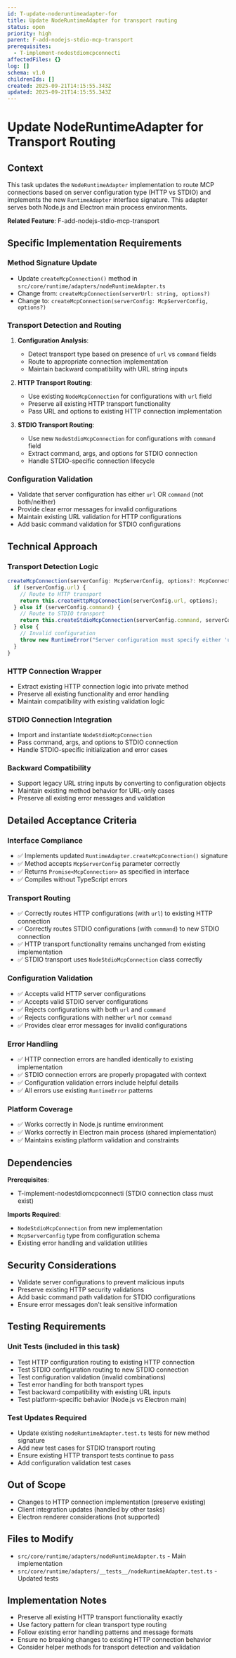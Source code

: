 ```yaml
---
id: T-update-noderuntimeadapter-for
title: Update NodeRuntimeAdapter for transport routing
status: open
priority: high
parent: F-add-nodejs-stdio-mcp-transport
prerequisites:
  - T-implement-nodestdiomcpconnecti
affectedFiles: {}
log: []
schema: v1.0
childrenIds: []
created: 2025-09-21T14:15:55.343Z
updated: 2025-09-21T14:15:55.343Z
---
```


# Update NodeRuntimeAdapter for Transport Routing

## Context

This task updates the `NodeRuntimeAdapter` implementation to route MCP connections based on server configuration type (HTTP vs STDIO) and implements the new `RuntimeAdapter` interface signature. This adapter serves both Node.js and Electron main process environments.

**Related Feature**: F-add-nodejs-stdio-mcp-transport

## Specific Implementation Requirements

### Method Signature Update

- Update `createMcpConnection()` method in `src/core/runtime/adapters/nodeRuntimeAdapter.ts`
- Change from: `createMcpConnection(serverUrl: string, options?)`
- Change to: `createMcpConnection(serverConfig: McpServerConfig, options?)`

### Transport Detection and Routing

1. **Configuration Analysis**:
   - Detect transport type based on presence of `url` vs `command` fields
   - Route to appropriate connection implementation
   - Maintain backward compatibility with URL string inputs

2. **HTTP Transport Routing**:
   - Use existing `NodeMcpConnection` for configurations with `url` field
   - Preserve all existing HTTP transport functionality
   - Pass URL and options to existing HTTP connection implementation

3. **STDIO Transport Routing**:
   - Use new `NodeStdioMcpConnection` for configurations with `command` field
   - Extract command, args, and options for STDIO connection
   - Handle STDIO-specific connection lifecycle

### Configuration Validation

- Validate that server configuration has either `url` OR `command` (not both/neither)
- Provide clear error messages for invalid configurations
- Maintain existing URL validation for HTTP configurations
- Add basic command validation for STDIO configurations

## Technical Approach

### Transport Detection Logic

```typescript
createMcpConnection(serverConfig: McpServerConfig, options?: McpConnectionOptions) {
  if (serverConfig.url) {
    // Route to HTTP transport
    return this.createHttpMcpConnection(serverConfig.url, options);
  } else if (serverConfig.command) {
    // Route to STDIO transport
    return this.createStdioMcpConnection(serverConfig.command, serverConfig.args, options);
  } else {
    // Invalid configuration
    throw new RuntimeError("Server configuration must specify either 'url' or 'command'");
  }
}
```

### HTTP Connection Wrapper

- Extract existing HTTP connection logic into private method
- Preserve all existing functionality and error handling
- Maintain compatibility with existing validation logic

### STDIO Connection Integration

- Import and instantiate `NodeStdioMcpConnection`
- Pass command, args, and options to STDIO connection
- Handle STDIO-specific initialization and error cases

### Backward Compatibility

- Support legacy URL string inputs by converting to configuration objects
- Maintain existing method behavior for URL-only cases
- Preserve all existing error messages and validation

## Detailed Acceptance Criteria

### Interface Compliance

- ✅ Implements updated `RuntimeAdapter.createMcpConnection()` signature
- ✅ Method accepts `McpServerConfig` parameter correctly
- ✅ Returns `Promise<McpConnection>` as specified in interface
- ✅ Compiles without TypeScript errors

### Transport Routing

- ✅ Correctly routes HTTP configurations (with `url`) to existing HTTP connection
- ✅ Correctly routes STDIO configurations (with `command`) to new STDIO connection
- ✅ HTTP transport functionality remains unchanged from existing implementation
- ✅ STDIO transport uses `NodeStdioMcpConnection` class correctly

### Configuration Validation

- ✅ Accepts valid HTTP server configurations
- ✅ Accepts valid STDIO server configurations
- ✅ Rejects configurations with both `url` and `command`
- ✅ Rejects configurations with neither `url` nor `command`
- ✅ Provides clear error messages for invalid configurations

### Error Handling

- ✅ HTTP connection errors are handled identically to existing implementation
- ✅ STDIO connection errors are properly propagated with context
- ✅ Configuration validation errors include helpful details
- ✅ All errors use existing `RuntimeError` patterns

### Platform Coverage

- ✅ Works correctly in Node.js runtime environment
- ✅ Works correctly in Electron main process (shared implementation)
- ✅ Maintains existing platform validation and constraints

## Dependencies

**Prerequisites**:

- T-implement-nodestdiomcpconnecti (STDIO connection class must exist)

**Imports Required**:

- `NodeStdioMcpConnection` from new implementation
- `McpServerConfig` type from configuration schema
- Existing error handling and validation utilities

## Security Considerations

- Validate server configurations to prevent malicious inputs
- Preserve existing HTTP security validations
- Add basic command path validation for STDIO configurations
- Ensure error messages don't leak sensitive information

## Testing Requirements

### Unit Tests (included in this task)

- Test HTTP configuration routing to existing HTTP connection
- Test STDIO configuration routing to new STDIO connection
- Test configuration validation (invalid combinations)
- Test error handling for both transport types
- Test backward compatibility with existing URL inputs
- Test platform-specific behavior (Node.js vs Electron main)

### Test Updates Required

- Update existing `nodeRuntimeAdapter.test.ts` tests for new method signature
- Add new test cases for STDIO transport routing
- Ensure existing HTTP transport tests continue to pass
- Add configuration validation test cases

## Out of Scope

- Changes to HTTP connection implementation (preserve existing)
- Client integration updates (handled by other tasks)
- Electron renderer considerations (not supported)

## Files to Modify

- `src/core/runtime/adapters/nodeRuntimeAdapter.ts` - Main implementation
- `src/core/runtime/adapters/__tests__/nodeRuntimeAdapter.test.ts` - Updated tests

## Implementation Notes

- Preserve all existing HTTP transport functionality exactly
- Use factory pattern for clean transport type routing
- Follow existing error handling patterns and message formats
- Ensure no breaking changes to existing HTTP connection behavior
- Consider helper methods for transport detection and validation
